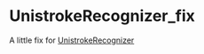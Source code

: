 # UnistrokeRecognizer_fix

A little fix for [UnistrokeRecognizer](https://github.com/RichLiu1023/UnistrokeRecognizer)
